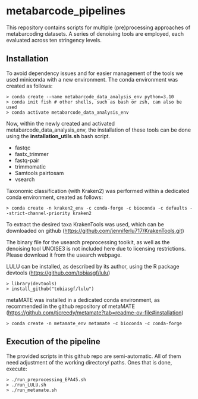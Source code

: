 # metabarcode_pipelines
This repository contains scripts for multiple (pre)processing approaches of metabarcoding datasets. 
A series of denoising tools are employed, each evaluated across ten stringency levels.

## Installation
To avoid dependency issues and for easier management of the tools we used miniconda with a new environment.
The conda environment was created as follows:

```
> conda create --name metabarcode_data_analysis_env python=3.10
> conda init fish # other shells, such as bash or zsh, can also be used
> conda activate metabarcode_data_analysis_env
```

Now, within the newly created and activated metabarcode_data_analysis_env, the installation of these tools can be done using the **installation_utils.sh** bash script. 
- fastqc 
- fastx_trimmer
- fastq-pair
- trimmomatic
- Samtools pairtosam 
- vsearch


Taxonomic classification (with Kraken2) was performed within a dedicated conda environment, created as follows:
```
> conda create -n kraken2_env -c conda-forge -c bioconda -c defaults --strict-channel-priority kraken2
```
To extract the desired taxa KrakenTools was used, which can be downloaded on github (https://github.com/jenniferlu717/KrakenTools.git)



The binary file for the usearch preprocessing toolkit, as well as the denoising tool UNOISE3 is not included here due to licensing restrictions.
Please download it from the usearch webpage.


LULU can be installed, as described by its author, using the R package devtools (https://github.com/tobiasgf/lulu)
```
> library(devtools)
> install_github("tobiasgf/lulu")  
```


metaMATE was installed in a dedicated conda environment, as recommended in the github repository of metaMATE (https://github.com/tjcreedy/metamate?tab=readme-ov-file#installation)
```
> conda create -n metamate_env metamate -c bioconda -c conda-forge 
```

## Execution of the pipeline
The provided scripts in this github repo are semi-automatic. 
All of them need adjustment of the working directory/ paths.
Ones that is done, execute:
```
> ./run_preprocessing_EPA45.sh
> ./run_LULU.sh
> ./run_metamate.sh
```







